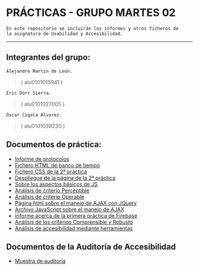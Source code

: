 # PRÁCTICAS - GRUPO MARTES 02
    
    En este repositorio se incluirán los informes y otros ficheros de 
    la asignatura de Usabilidad y Accesibilidad. 
    
***

## Integrantes del grupo:
    Alejandro Martín de León.
>   ( alu0101015941 )
    
    Éric Dürr Sierra.
>   ( alu0101027005 )

    Óscar Cigala Álvarez.
>   ( alu0101038230 )

## Documentos de práctica:
 - [Informe de protocolos](../docs/INFORME-PROTOCOLOS.md)
 - [Fichero HTML de banco de tiempo](public/bdt_home.html)
 - [Fichero CSS de la 2ª práctica](public/media/css/web-page.css)
 - [Despliegue de la página de la 2ª práctica](https://ericds-info.github.io/UyA-Practicas/)
 - [Sobre los aspectos básicos de JS](../docs/INTRODUCCION-JS.md)
 - [Análisis de criterio Perceptible](../docs/PERCEPTIBLE.md)
 - [Análisis de criterio Operable](../docs/OPERABLE.md)
 - [Página html sobre el manejo de AJAX con JQuery](public/ajax-page.html)
 - [Archivo JavaScript sobre el manejo de AJAX](public/media/js/api-solitude.js)
 - [Informe acerca de la primera práctica de Firebase](../docs/FIREBASE-I.md)
 - [Análisis de los criterios Comprensible y Robusto](../docs/COMPRENSIBLE-ROBUSTO.md)
 - [Análisis de accesibilidad mediante herramientas](../docs/EVALUACION-AUTOMATICA.md)

## Documentos de la Auditoría de Accesibilidad
 - [Muestra de auditoría](../docs/AUDITORIA-MUESTRA.md)